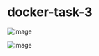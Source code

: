# docker-task-3
![image](https://github.com/user-attachments/assets/22be2f7b-77a7-4740-8c16-f0972df18fd9)

![image](https://github.com/user-attachments/assets/5b5a75ba-a812-44c8-bb2e-0eced3471f13)
